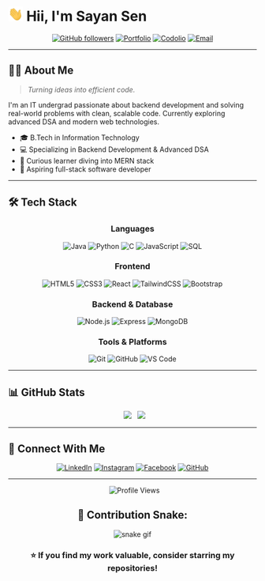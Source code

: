 # <img src="https://raw.githubusercontent.com/ABSphreak/ABSphreak/master/gifs/Hi.gif" width="30px"> Hii, I'm **Sayan Sen**

<div align="center">

[![GitHub followers](https://img.shields.io/github/followers/Sayan0361?label=Follow&style=for-the-badge&logo=github&logoColor=white&color=6C63FF)](https://github.com/Sayan0361)
[![Portfolio](https://img.shields.io/badge/Portfolio-Visit%20Site-12100E?style=for-the-badge&logo=vercel&logoColor=white&color=6C63FF)](https://portfolio-tawny-tau-26.vercel.app/)
[![Codolio](https://img.shields.io/badge/Codolio-View%20Profile-12100E?style=for-the-badge&logo=code&logoColor=white&color=6C63FF)](https://codolio.com/profile/Sayan0361)
[![Email](https://img.shields.io/badge/Email-Contact%20Me-D14836?style=for-the-badge&logo=gmail&logoColor=white&color=6C63FF)](mailto:sayansen0361@gmail.com)

</div>

---

## 👨‍💻 About Me

> *Turning ideas into efficient code.*

I'm an IT undergrad passionate about backend development and solving real-world problems with clean, scalable code. Currently exploring advanced DSA and modern web technologies.

- 🎓 B.Tech in Information Technology  
- 💻 Specializing in Backend Development & Advanced DSA  
- 🌱 Curious learner diving into MERN stack  
- 🚀 Aspiring full-stack software developer  

---

## 🛠️ Tech Stack

<div align="center">

### Languages

![Java](https://img.shields.io/badge/Java-ED8B00?style=for-the-badge&logo=openjdk&logoColor=white)
![Python](https://img.shields.io/badge/Python-3776AB?style=for-the-badge&logo=python&logoColor=white)
![C](https://img.shields.io/badge/C-00599C?style=for-the-badge&logo=c&logoColor=white)
![JavaScript](https://img.shields.io/badge/JavaScript-F7DF1E?style=for-the-badge&logo=javascript&logoColor=black)
![SQL](https://img.shields.io/badge/SQL-4479A1?style=for-the-badge&logo=mysql&logoColor=white)

### Frontend

![HTML5](https://img.shields.io/badge/HTML5-E34F26?style=for-the-badge&logo=html5&logoColor=white)
![CSS3](https://img.shields.io/badge/CSS3-1572B6?style=for-the-badge&logo=css3&logoColor=white)
![React](https://img.shields.io/badge/React-20232A?style=for-the-badge&logo=react&logoColor=61DAFB)
![TailwindCSS](https://img.shields.io/badge/Tailwind_CSS-38B2AC?style=for-the-badge&logo=tailwind-css&logoColor=white)
![Bootstrap](https://img.shields.io/badge/Bootstrap-563D7C?style=for-the-badge&logo=bootstrap&logoColor=white)

### Backend & Database

![Node.js](https://img.shields.io/badge/Node.js-339933?style=for-the-badge&logo=node.js&logoColor=white)
![Express](https://img.shields.io/badge/Express.js-000000?style=for-the-badge&logo=express&logoColor=white)
![MongoDB](https://img.shields.io/badge/MongoDB-4EA94B?style=for-the-badge&logo=mongodb&logoColor=white)

### Tools & Platforms

![Git](https://img.shields.io/badge/Git-F05032?style=for-the-badge&logo=git&logoColor=white)
![GitHub](https://img.shields.io/badge/GitHub-100000?style=for-the-badge&logo=github&logoColor=white)
![VS Code](https://img.shields.io/badge/VS_Code-007ACC?style=for-the-badge&logo=visual-studio-code&logoColor=white)

</div>

---

## 📊 GitHub Stats

<div align="center">
  <img src="https://github-readme-stats.vercel.app/api/top-langs/?username=Sayan0361&layout=compact&theme=tokyonight&hide_border=true&title_color=6C63FF&hide=jupyter%20notebook" height="180em" />
  <img src="https://github-readme-stats.vercel.app/api?username=Sayan0361&show_icons=true&theme=tokyonight&hide_border=true&title_color=6C63FF&icon_color=6C63FF" height="180em" />
</div>

---

## 🤝 Connect With Me

<div align="center">

[![LinkedIn](https://img.shields.io/badge/LinkedIn-0077B5?style=for-the-badge&logo=linkedin&logoColor=white)](https://www.linkedin.com/in/sayan-sen-38b198255)
[![Instagram](https://img.shields.io/badge/Instagram-E4405F?style=for-the-badge&logo=instagram&logoColor=white)](https://www.instagram.com/sayan_sen007/)
[![Facebook](https://img.shields.io/badge/Facebook-1877F2?style=for-the-badge&logo=facebook&logoColor=white)](https://m.facebook.com/profile.php?id=100040647903469)
[![GitHub](https://img.shields.io/badge/GitHub-100000?style=for-the-badge&logo=github&logoColor=white)](https://github.com/Sayan0361)

</div>

---

<div align="center">
  <img src="https://komarev.com/ghpvc/?username=Sayan0361&style=flat-square&color=6C63FF" alt="Profile Views" />
</div>

<div align="center">

## 🐍 Contribution Snake:
![snake gif](https://github.com/Sayan0361/Sayan0361/blob/output/github-contribution-grid-snake.svg)

### ⭐ If you find my work valuable, consider starring my repositories!

</div>
